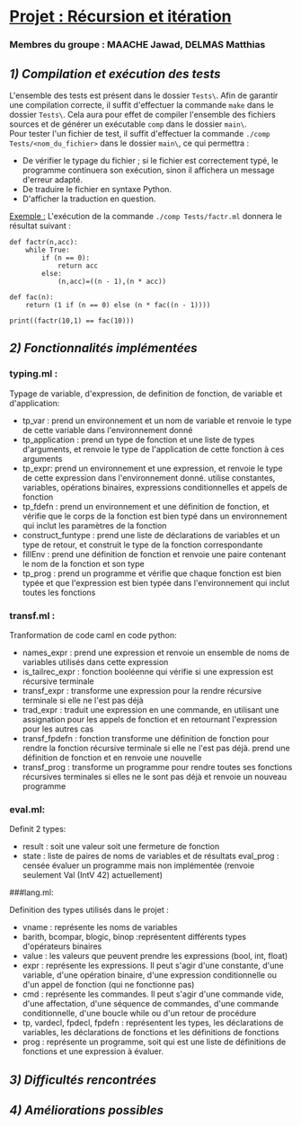 # <u> Projet : Récursion et itération </u>

### Membres du groupe : MAACHE Jawad, DELMAS Matthias

## *1) Compilation et exécution des tests*

L'ensemble des tests est présent dans le dossier `Tests\`. Afin de garantir une compilation correcte, il suffit d'effectuer la commande `make` dans le dossier `Tests\`. Cela aura pour effet de compiler l'ensemble des fichiers sources et de générer un exécutable `comp` dans le dossier `main\`.  
Pour tester l'un fichier de test, il suffit d'effectuer la commande `./comp Tests/<nom_du_fichier>` dans le dossier `main\`, ce qui permettra :
- De vérifier le typage du fichier ; si le fichier est correctement typé, le programme continuera son exécution, sinon il affichera un message d'erreur adapté.
- De traduire le fichier en syntaxe Python.
- D'afficher la traduction en question.

<u>Exemple :</u>  L'exécution de la commande `./comp Tests/factr.ml` donnera le résultat suivant :
```
def factr(n,acc):
    while True:
        if (n == 0):
            return acc
        else:
            (n,acc)=((n - 1),(n * acc))

def fac(n):
    return (1 if (n == 0) else (n * fac((n - 1))))

print((factr(10,1) == fac(10)))
```

## *2) Fonctionnalités implémentées*

### typing.ml :  

Typage de variable, d'expression, de definition de fonction, de variable et d'application:

- tp_var : prend un environnement et un nom de variable et renvoie le type de cette variable dans l'environnement donné
- tp_application : prend un type de fonction et une liste de types d'arguments, et renvoie le type de l'application de cette fonction à ces arguments  
- tp_expr: prend un environnement et une expression, et renvoie le type de cette expression dans l'environnement donné. utilise constantes, variables, opérations binaires, expressions conditionnelles et appels de fonction
- tp_fdefn :  prend un environnement et une définition de fonction, et vérifie que le corps de la fonction est bien typé dans un environnement qui inclut les paramètres de la fonction  
- construct_funtype : prend une liste de déclarations de variables  et un type de retour, et construit le type de la fonction correspondante
- fillEnv :  prend une définition de fonction et renvoie une paire contenant le nom de la fonction et son type  
- tp_prog :  prend un programme et vérifie que chaque fonction est bien typée et que l'expression est bien typée dans l'environnement qui inclut toutes les fonctions


### transf.ml : 

Tranformation de code caml en code python:
- names_expr : prend une expression et renvoie un ensemble de noms de variables utilisés dans cette expression  
- is_tailrec_expr : fonction booléenne qui vérifie si une expression est récursive terminale
- transf_expr : transforme une expression pour la rendre récursive terminale si elle ne l'est pas déjà
- trad_expr : traduit une expression en une commande, en utilisant une assignation pour les appels de fonction et en retournant l'expression pour les autres cas
- transf_fpdefn : fonction transforme une définition de fonction pour rendre la fonction récursive terminale si elle ne l'est pas déjà. prend une définition de fonction et en renvoie une nouvelle 
- transf_prog : transforme un programme pour rendre toutes ses fonctions récursives terminales si elles ne le sont pas déjà et renvoie un nouveau programme


### eval.ml: 

Definit 2 types:
- result : soit une valeur soit une fermeture de fonction 
- state : liste de paires de noms de variables et de résultats
eval_prog : censée évaluer un programme mais non implémentée (renvoie seulement Val (IntV 42) actuellement) 


###lang.ml:

Definition des types utilisés dans le projet :

- vname : représente les noms de variables
- barith, bcompar, blogic, binop :représentent différents types d'opérateurs binaires
- value : les valeurs que peuvent prendre les expressions (bool, int, float)
- expr :  représente les expressions. Il peut s'agir d'une constante, d'une variable, d'une opération binaire, d'une expression conditionnelle ou d'un appel de fonction (qui ne fonctionne pas)
- cmd : représente les commandes. Il peut s'agir d'une commande vide, d'une affectation, d'une séquence de commandes, d'une commande conditionnelle, d'une boucle while ou d'un retour de procédure  
- tp, vardecl, fpdecl, fpdefn :  représentent les types, les déclarations de variables, les déclarations de fonctions et les définitions de fonctions
- prog :  représente un programme, soit qui est une liste de définitions de fonctions et une expression à évaluer.
 	

## *3) Difficultés rencontrées*

## *4) Améliorations possibles*

